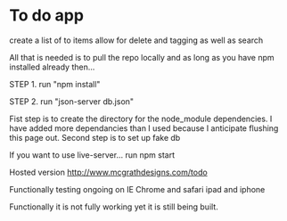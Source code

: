 # To do app
create a list of to items allow for delete and tagging as well as search

All that is needed is to pull the repo locally and as long as you have npm installed already then... 

STEP 1. run "npm install"

STEP 2. run "json-server db.json"

Fist step is to create the directory for the node_module dependencies.  I have added more dependancies than I used because I anticipate flushing this page out.
Second step is to set up fake db

If you want to use live-server...
run npm start

Hosted version http://www.mcgrathdesigns.com/todo

Functionally testing ongoing on IE Chrome and safari ipad and iphone

Functionally it is not fully working yet it is still being built.
